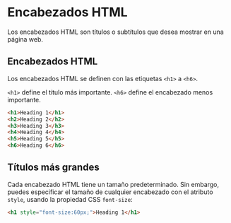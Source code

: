 # Encabezados HTML

Los encabezados HTML son títulos o subtítulos que desea mostrar en una página web.

## Encabezados HTML
Los encabezados HTML se definen con las etiquetas `<h1>` a `<h6>`.

`<h1>` define el título más importante. `<h6>` define el encabezado menos importante.
```html
<h1>Heading 1</h1>
<h2>Heading 2</h2>
<h3>Heading 3</h3>
<h4>Heading 4</h4>
<h5>Heading 5</h5>
<h6>Heading 6</h6>
```
## Títulos más grandes
Cada encabezado HTML tiene un tamaño predeterminado. Sin embargo, puedes especificar el tamaño de cualquier encabezado con el atributo `style`, usando la propiedad CSS `font-size`:
```html
<h1 style="font-size:60px;">Heading 1</h1>
```